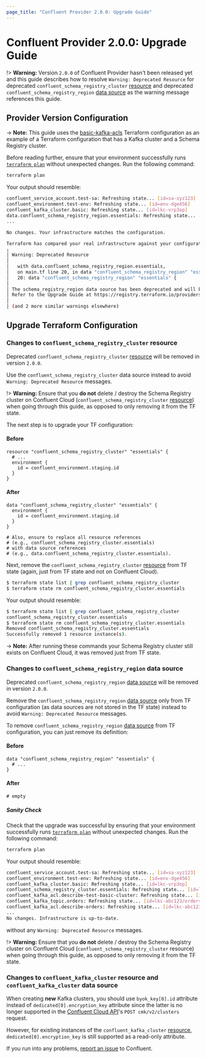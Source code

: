 ```yaml
---
page_title: "Confluent Provider 2.0.0: Upgrade Guide"
---
```

# Confluent Provider 2.0.0: Upgrade Guide

!> **Warning:** Version `2.0.0` of Confluent Provider hasn't been released yet and this guide describes how to resolve `Warning: Deprecated Resource` for deprecated `confluent_schema_registry_cluster` [resource](https://registry.terraform.io/providers/confluentinc/confluent/1.83.0/docs/resources/confluent_schema_registry_cluster) and
deprecated `confluent_schema_registry_region` [data source](https://registry.terraform.io/providers/confluentinc/confluent/1.83.0/docs/data-sources/confluent_schema_registry_region) as the warning message references this guide.

## Provider Version Configuration

-> **Note:** This guide uses the [basic-kafka-acls](https://github.com/confluentinc/terraform-provider-confluent/tree/v1.83.0/examples/configurations/basic-kafka-acls) Terraform configuration as an example of a Terraform configuration that has a Kafka cluster and a Schema Registry cluster.

Before reading further, ensure that your environment
successfully runs [`terraform plan`](https://www.terraform.io/docs/commands/plan.html)
without unexpected changes. Run the following command:
```bash
terraform plan
```
Your output should resemble:
```bash
confluent_service_account.test-sa: Refreshing state... [id=sa-xyz123]
confluent_environment.test-env: Refreshing state... [id=env-dge456]
confluent_kafka_cluster.basic: Refreshing state... [id=lkc-vrp3op]
data.confluent_schema_registry_region.essentials: Refreshing state... [id=sgreg-4]
...

No changes. Your infrastructure matches the configuration.

Terraform has compared your real infrastructure against your configuration and found no differences, so no changes are needed.
╷
│ Warning: Deprecated Resource
│ 
│   with data.confluent_schema_registry_region.essentials,
│   on main.tf line 20, in data "confluent_schema_registry_region" "essentials":
│   20: data "confluent_schema_registry_region" "essentials" {
│ 
│ The schema_registry_region data source has been deprecated and will be removed in the next major release (2.0.0). 
│ Refer to the Upgrade Guide at https://registry.terraform.io/providers/confluentinc/confluent/latest/docs/guides/version-2-upgrade for more details.
│ 
│ (and 2 more similar warnings elsewhere)
```

## Upgrade Terraform Configuration

### Changes to `confluent_schema_registry_cluster` resource

Deprecated `confluent_schema_registry_cluster`
[resource](https://registry.terraform.io/providers/confluentinc/confluent/1.83.0/docs/resources/confluent_schema_registry_cluster) will be removed in version `2.0.0`.

Use the `confluent_schema_registry_cluster` data source instead to avoid `Warning: Deprecated Resource` messages.

!> **Warning:** Ensure that you **do not** delete / destroy the Schema Registry cluster on Confluent Cloud (`confluent_schema_registry_cluster` [resource](https://registry.terraform.io/providers/confluentinc/confluent/1.83.0/docs/resources/confluent_schema_registry_cluster)) when going through this guide, as opposed to only removing it from the TF state.

The next step is to upgrade your TF configuration:

#### Before
```
resource "confluent_schema_registry_cluster" "essentials" {
  # ...
  environment {
    id = confluent_environment.staging.id
  }
}
```

#### After
```
data "confluent_schema_registry_cluster" "essentials" {
  environment {
    id = confluent_environment.staging.id
  }
}

# Also, ensure to replace all resource references 
# (e.g., confluent_schema_registry_cluster.essentials)
# with data source references 
# (e.g., data.confluent_schema_registry_cluster.essentials).
```

Next, remove the `confluent_schema_registry_cluster` [resource](https://registry.terraform.io/providers/confluentinc/confluent/1.83.0/docs/resources/confluent_schema_registry_cluster) from TF state (again, just from TF state and not on Confluent Cloud).

```bash
$ terraform state list | grep confluent_schema_registry_cluster 
$ terraform state rm confluent_schema_registry_cluster.essentials
```

Your output should resemble:
```bash
$ terraform state list | grep confluent_schema_registry_cluster 
confluent_schema_registry_cluster.essentials
$ terraform state rm confluent_schema_registry_cluster.essentials
Removed confluent_schema_registry_cluster.essentials
Successfully removed 1 resource instance(s).
```

-> **Note:** After running these commands your Schema Registry cluster still exists on Confluent Cloud, it was removed just from TF state.

### Changes to `confluent_schema_registry_region` data source

Deprecated `confluent_schema_registry_region`
[data source](https://registry.terraform.io/providers/confluentinc/confluent/1.83.0/docs/data-sources/confluent_schema_registry_region) will be removed in version `2.0.0`.

Remove the `confluent_schema_registry_region`
[data source](https://registry.terraform.io/providers/confluentinc/confluent/1.83.0/docs/data-sources/confluent_schema_registry_region) only from TF configuration (as data sources are not stored in the TF state) instead
to avoid `Warning: Deprecated Resource` messages.

To remove `confluent_schema_registry_region`
[data source](https://registry.terraform.io/providers/confluentinc/confluent/1.83.0/docs/data-sources/confluent_schema_registry_region) from TF configuration, you can just remove its definition:

#### Before
```
data "confluent_schema_registry_region" "essentials" {
  # ...
}
```

#### After
```
# empty
```

##### Sanity Check

Check that the upgrade was successful by ensuring that your environment
successfully runs [`terraform plan`](https://www.terraform.io/docs/commands/plan.html)
without unexpected changes. Run the following command:
```bash
terraform plan
```
Your output should resemble:
```bash
confluent_service_account.test-sa: Refreshing state... [id=sa-xyz123]
confluent_environment.test-env: Refreshing state... [id=env-dge456]
confluent_kafka_cluster.basic: Refreshing state... [id=lkc-vrp3op]
confluent_schema_registry_cluster.essentials: Refreshing state... [id=lsrc-abc123]
confluent_kafka_acl.describe-test-basic-cluster: Refreshing state... [id=lkc-abc123/CLUSTER#kafka-cluster#LITERAL#User:sa-xyz123#*#DESCRIBE#ALLOW]
confluent_kafka_topic.orders: Refreshing state... [id=lkc-abc123/orders]
confluent_kafka_acl.describe-orders: Refreshing state... [id=lkc-abc123/TOPIC#orders#LITERAL#User:sa-xyz123#*#DESCRIBE#ALLOW]
...
No changes. Infrastructure is up-to-date.
```

without any `Warning: Deprecated Resource` messages.

!> **Warning:** Ensure that you **do not** delete / destroy the Schema Registry cluster on Confluent Cloud (`confluent_schema_registry_cluster` resource) when going through this guide, as opposed to only removing it from the TF state.

### Changes to `confluent_kafka_cluster` resource and `confluent_kafka_cluster` data source

When creating **new** Kafka clusters, you should use `byok_key[0].id` attribute instead of `dedicated[0].encryption_key` attribute 
since the latter is no longer supported in the [Confluent Cloud API](https://docs.confluent.io/cloud/current/api.html#tag/Clusters-(cmkv2))'s `POST cmk/v2/clusters` request.

However, for existing instances of the `confluent_kafka_cluster` [resource](https://registry.terraform.io/providers/confluentinc/confluent/1.83.0/docs/resources/confluent_kafka_cluster), `dedicated[0].encryption_key` is still supported as a read-only attribute.

If you run into any problems, [report an issue](https://github.com/confluentinc/terraform-provider-confluent/issues) to Confluent.
